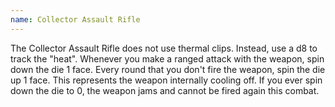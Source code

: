 ```yaml
---
name: Collector Assault Rifle
---
```

The Collector Assault Rifle does not use thermal clips. Instead, use a d8 to track the "heat". 
Whenever you make a ranged attack with the weapon, spin down the die 1 face. Every round that you 
don't fire the weapon, spin the die up 1 face. This represents the weapon internally cooling off. If 
you ever spin down the die to 0, the weapon jams and cannot be fired again this combat.